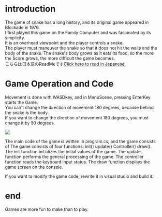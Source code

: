 
# introduction  
The game of snake has a long history, and its original game appeared in Blockade in 1976.  
I first played this game on the Family Computer and was fascinated by its simplicity.  
It is an overhead viewpoint and the player controls a snake.  
The player must maneuver the snake so that it does not hit the walls and the body of the snake. The snake's body grows as it eats its food, so the more the Score grows, the more difficult the game becomes.  
こちらは日本語のReadMeです<a href="SnakeGame/ReadMe_JPN">Click here to read in Japanese.</a> 

# Game Operation and Code
Movement is done with WASDkey, and in MenuScene, pressing EnterKey starts the Game.  
You can't change the direction of movement 180 degrees, because behind the snake is the body.  
If you want to change the direction of movement 180 degrees, you must change it by 90 degrees.  
<p align="left">  
  <img src="https://user-images.githubusercontent.com/110176625/242879581-6d58800d-8d45-4906-b2ef-c9180abca3df.gif" / >  
</p>  
The main code of the game is written in program.cs, and the game consists of  
The game consists of four functions: init() update() Controller() draw().  
The init function initializes the initial values of the game.  
The update function performs the general processing of the game.  
The controller function reads the keyboard input status.  
The draw function displays the game screen on the console.  
  
If you want to modify the game code, rewrite it in visual studio and build it.  
# end  
Games are more fun to make than to play.  
